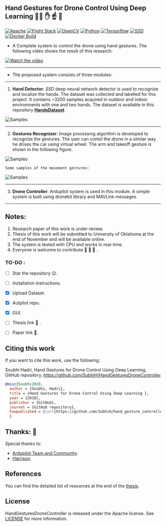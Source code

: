 ## Hand Gestures for Drone Control Using Deep Learning 🙋:fist:  :hand:  :point_up:  :raised_hands:


[![Apache](https://img.shields.io/badge/License-Apache--2.0-red.svg)](https://opensource.org/licenses/Apache-2.0)
[![Flight Stack](https://img.shields.io/badge/Flight%20Stack-Ardupilot-blue.svg)](http://ardupilot.org)
[![OpenCV](https://img.shields.io/badge/OpenCV-3.4-red.svg)](https://pypi.org/project/opencv-python/)
[![Python](https://img.shields.io/badge/Python-2.7-red.svg)](https://docs.python.org/release/2.7.15/)
[![Tensorflow](https://img.shields.io/badge/TensorFlow-1.11-red.svg)](https://www.tensorflow.org/)
[![SSD](https://img.shields.io/badge/Detector-SSD-yellowgreen.svg)](https://arxiv.org/abs/1512.02325)
[![Docker Build](https://img.shields.io/docker/automated/jrottenberg/ffmpeg.svg)](https://github.com/SubhiH/hand_gesture_controller/blob/master/Dockerfile)

- A Complete system to control the drone using hand gestures. The following video shows the result of this research:


[![Watch the video](https://github.com/SubhiH/hand_gesture_controller/blob/master/demo/demo_1.png)](https://www.youtube.com/watch?v=_vK-ca2MNX4)

---

- The proposed system consists of three modules:

---

  1.  **Hand Detector**: *SSD* deep neural network detector is used to recognize and localize the hands. 
  The dataset was collected and labelled for this project. It contains ~3200 samples acquired in outdoor and indoor enviromnents with one and two hands. The dataset is available in this repository [**HandsDataset**](https://github.com/SubhiH/hand_dataset)
  
  ![Samples](https://github.com/SubhiH/hand_gesture_controller/blob/master/demo/demo_2.png)
  

---


  2. **Gestures Recognizer**: Image processing algorithm is developed to recognize the gestures. The user can contol the drone in a similar way he drives the car using virtual wheel. The arm and takeoff gesture is shown in the following figure.
  
   ![Samples](https://github.com/SubhiH/hand_gesture_controller/blob/master/demo/demo_3.png)
    
    Some samples of the movement gestures:
    
   ![Samples](https://github.com/SubhiH/hand_gesture_controller/blob/master/demo/demo_4.png)
   
---


  3.  **Drone Controller**: Ardupilot system is used in this module. A simple system is built using dronekit library and MAVLink messages.


---

## Notes:

1.  Research paper of this work is under review.
2.  Thesis of this work will be submitted to University of Oklahoma at the end of November and will be available online.
3.  The system is tested with CPU and works in real-time.
4.  Everyone is welcome to contribute :candy: :doughnut: :ice_cream: .


### TO-DO :

- [ ] Star the repository :wink:.
- [ ] Installation Instructions.
- [x] Upload Dataset.
- [x] Autpilot repo.
- [x] GUI.
- [ ] Thesis link :blue_book: .
- [ ] Paper link :page_facing_up:.


## Citing this work

If you want to cite this work, use the following:

Soubhi Hadri, Hand Gestures for Drone Control Using Deep Learning, GitHub repository, https://github.com/SubhiH/HandGesturesDroneController
```bib
@misc{Soubhi2018,
  author = {Soubhi, Hadri},
  title = {Hand Gestures for Drone Control Using Deep Learning },
  year = {2018},
  publisher = {GitHub},
  journal = {GitHub repository},
  howpublished = {\url{https://github.com/SubhiH/hand_gesture_controller}}
  }
```

## Thanks: :pray:

Special thanks to:

- [Ardupilot Team and Community](http://ardupilot.org/about/team).
- [Harrison](https://github.com/Sentdex).


## References

You can find the detailed list of resources at the end of the [thesis](https://github.com/SubhiH/hand_dataset).


## License

HandGesturesDroneController is released under the Apache license. See [LICENSE](https://github.com/SubhiH/hand_gesture_controller/blob/master/LICENSE) for more information.
